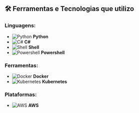 ## 🛠️ Ferramentas e Tecnologias que utilizo

### Linguagens:
- ![Python](https://img.icons8.com/color/48/000000/python.png) **Python**
- ![C#](https://img.icons8.com/ios-filled/50/000000/c-sharp.png) **C#**
- ![Shell](https://img.icons8.com/ios-filled/50/000000/linux.png) **Shell**
- ![Powershell](https://img.icons8.com/color/48/000000/powershell.png) **Powershell**

### Ferramentas:
- ![Docker](https://img.icons8.com/color/48/000000/docker.png) **Docker**
- ![Kubernetes](https://img.icons8.com/ios-filled/50/000000/kubernetes.png) **Kubernetes**

### Plataformas:
- ![AWS](https://img.icons8.com/ios-filled/50/000000/amazon-web-services.png) **AWS**

